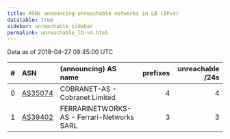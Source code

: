 ```yaml
---
title: ASNs announcing unreachable networks in LB (IPv4)
datatable: true
sidebar: unreachable_sidebar
permalink: unreachable_lb-v4.html
---
```


Data as of 2019-04-27 09:45:00 UTC


<div class="datatable-begin"></div>

|   # | ASN                                    | (announcing) AS name                       |   prefixes |   unreachable /24s |
|----:|:---------------------------------------|:-------------------------------------------|-----------:|-------------------:|
|   0 | [AS35074](unreachable_AS35074-v4.html) | COBRANET-AS - Cobranet Limited             |          4 |                  4 |
|   1 | [AS39402](unreachable_AS39402-v4.html) | FERRARINETWORKS-AS - Ferrari-Networks SARL |          3 |                  3 |

<div class="datatable-end"></div>